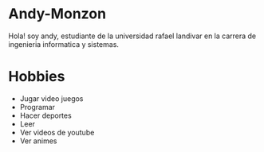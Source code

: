 # Andy-Monzon
 Hola! soy andy, estudiante de la universidad rafael landivar en la carrera de ingenieria informatica y sistemas.

# Hobbies
* Jugar video juegos
* Programar
* Hacer deportes
* Leer
* Ver videos de youtube
* Ver animes